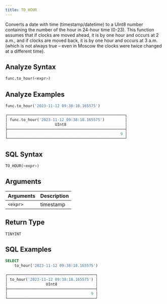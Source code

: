 ```yaml
---
title: TO_HOUR
---
```


Converts a date with time (timestamp/datetime) to a UInt8 number containing the number of the hour in 24-hour time (0-23).
This function assumes that if clocks are moved ahead, it is by one hour and occurs at 2 a.m., and if clocks are moved back, it is by one hour and occurs at 3 a.m. (which is not always true – even in Moscow the clocks were twice changed at a different time).


## Analyze Syntax

```python
func.to_hour(<expr>)
```

## Analyze Examples

```python
func.to_hour('2023-11-12 09:38:18.165575')

┌────────────────────────────────────────────────────┐
│ func.to_hour('2023-11-12 09:38:18.165575')         │
│                     UInt8                          │
├────────────────────────────────────────────────────┤
│                                                  9 │
└────────────────────────────────────────────────────┘
```

## SQL Syntax

```sql
TO_HOUR(<expr>)
```

## Arguments

| Arguments | Description |
|-----------|-------------|
| `<expr>`  | timestamp   |

## Return Type

`TINYINT`

## SQL Examples

```sql
SELECT
    to_hour('2023-11-12 09:38:18.165575')

┌───────────────────────────────────────┐
│ to_hour('2023-11-12 09:38:18.165575') │
│                 UInt8                 │
├───────────────────────────────────────┤
│                                     9 │
└───────────────────────────────────────┘
```
